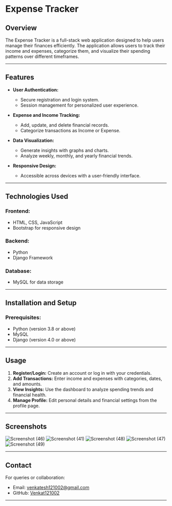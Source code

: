 # Expense Tracker

## Overview
The Expense Tracker is a full-stack web application designed to help users manage their finances efficiently. The application allows users to track their income and expenses, categorize them, and visualize their spending patterns over different timeframes.

---

## Features

- **User Authentication:**
  - Secure registration and login system.
  - Session management for personalized user experience.

- **Expense and Income Tracking:**
  - Add, update, and delete financial records.
  - Categorize transactions as Income or Expense.

- **Data Visualization:**
  - Generate insights with graphs and charts.
  - Analyze weekly, monthly, and yearly financial trends.

- **Responsive Design:**
  - Accessible across devices with a user-friendly interface.

---

## Technologies Used

### Frontend:
- HTML, CSS, JavaScript
- Bootstrap for responsive design

### Backend:
- Python
- Django Framework

### Database:
- MySQL for data storage

---

## Installation and Setup

### Prerequisites:
- Python (version 3.8 or above)
- MySQL
- Django (version 4.0 or above)


---

## Usage

1. **Register/Login:** Create an account or log in with your credentials.
2. **Add Transactions:** Enter income and expenses with categories, dates, and amounts.
3. **View Insights:** Use the dashboard to analyze spending trends and financial health.
4. **Manage Profile:** Edit personal details and financial settings from the profile page.

---

## Screenshots
![Screenshot (46)](https://github.com/user-attachments/assets/77c12351-7f7a-4e76-9616-7f1480412e42)
![Screenshot (41)](https://github.com/user-attachments/assets/2aaedd6a-94c0-465c-81b0-303b5e975cfa)
![Screenshot (48)](https://github.com/user-attachments/assets/a988d2ed-47e4-4e46-acbb-53b51fcb823c)
![Screenshot (47)](https://github.com/user-attachments/assets/d1322b6d-2755-4b99-9653-98121145bd90)
![Screenshot (49)](https://github.com/user-attachments/assets/7abcadf5-fa75-4092-950e-151ec49a969d)




---




## Contact
For queries or collaboration:
- Email: venkatesh121002@gmail.com
- GitHub: [Venkat121002](https://github.com/Venkat121002)

---
